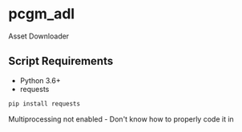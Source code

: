 # pcgm_adl
Asset Downloader

## Script Requirements

- Python 3.6+
- requests

```cmd
pip install requests
```

Multiprocessing not enabled - Don't know how to properly code it in
